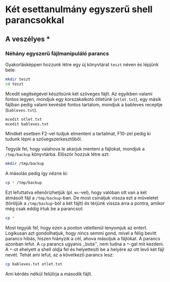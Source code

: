 # Két esettanulmány egyszerű shell parancsokkal

## A veszélyes *

### Néhány egyszerű fájlmanipuláló parancs

Gyakorlásképpen hozzunk létre egy új könyvtárat `teszt` néven és lépjünk bele:

```bash
mkdir teszt
cd teszt
```

Mcedit segíŧségével készítsünk két szöveges fájlt. Az egyikben valami fontos legyen, mondjuk egy korszakalkotó ötletünk (`otlet.txt`), egy másik fájlban pedig valami kevésbé fontos tartalom, mondjuk a bableves receptje (`bableves.txt`).

```bash
mcedit otlet.txt
mcedit bableves.txt
```

Mindkét esetben F2-vel tudjuk elmenteni a tartalmat, F10-zel pedig ki tudunk lépni a szövegszerkesztőből.

Tegyük fel, hogy valahova le akarjuk menteni a fájlokat, mondjuk a `/tmp/backup` könyvtárba. Először hozzuk létre azt:

```bash
mkdir /tmp/backup
```

A másolás pedig így nézne ki:

```bash
cp * /tmp/backup
```

Ezt lefuttatva ellenőrizhetjük (pl. `mc`-vel), hogy valóban ott van a két átmásolt fájl a `/tmp/backup`-ban. De most csináljuk vissza ezt a műveletet (töröljük a `/tmp/backup`-ból a két fájlt) és térjünk vissza arra a pontra, amikor még csak eddig írtuk be a parancsot:

```bash
cp *
```

Most tegyük fel, hogy ezen a ponton véletlenül lenyomjuk az entert. Logikusan azt gondolhatjuk, hogy nincs semmi gond, mivel a félig bevitt parancs hibás, hiszen hiányzik a cél, ahova másoljuk a fájlokat. A parancs azonban lefut. A `cp` parancs ugyanis ,,buta'', nem tudna a `*`-gal mit kezdeni. A `*`-ot ehelyett a shell oldja fel és helyettesíti be a helyére az ott levő két fájl nevét. Tehát ami lefut, az a következő parancs lesz:

```bash
cp bableves.txt otlet.txt
```

Ami kérdés nélkül felülírja a második fájlt.

